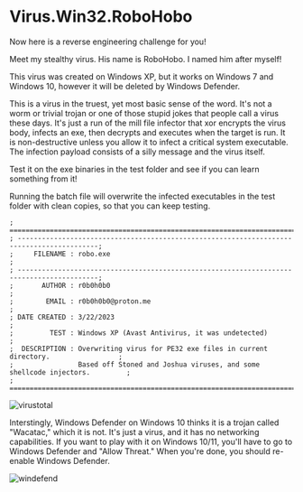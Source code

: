 # Virus.Win32.RoboHobo

Now here is a reverse engineering challenge for you!

Meet my stealthy virus. His name is RoboHobo. I named him after myself!

This virus was created on Windows XP, but it works on Windows 7 and Windows 10, however it will be deleted by Windows Defender.

This is a virus in the truest, yet most basic sense of the word. It's not a worm or trivial trojan or one of those stupid jokes that people call a virus these days. It's just a run of the mill file infector that xor encrypts the virus body, infects an exe, then decrypts and executes when the target is run. It is non-destructive unless you allow it to infect a critical system executable. The infection payload consists of a silly message and the virus itself.

Test it on the exe binaries in the test folder and see if you can learn something from it!

Running the batch file will overwrite the infected executables in the test folder with clean copies, so that you can keep testing.

```
; ==========================================================================================;
; ------------------------------------------------------------------------------------------;
;     FILENAME : robo.exe                                                                   ;
; ------------------------------------------------------------------------------------------;
;       AUTHOR : r0b0h0b0                                                                   ;
;        EMAIL : r0b0h0b0@proton.me                                                         ;
; DATE CREATED : 3/22/2023                                                                  ;
;         TEST : Windows XP (Avast Antivirus, it was undetected)                            ; 
;  DESCRIPTION : Overwriting virus for PE32 exe files in current directory.                 ;
;                Based off Stoned and Joshua viruses, and some shellcode injectors.         ;
; ==========================================================================================;
```
![virustotal](https://github.com/elr0b0h0b0/Virus.Win32.r0b0h0b0/blob/main/r0b0h0b0_VirusTotal.png "virustotal")

Interstingly, Windows Defender on Windows 10 thinks it is a trojan called "Wacatac," which it is not. It's just a virus, and it has no networking capabilities. If you want to play with it on Windows 10/11, you'll have to go to Windows Defender and "Allow Threat." When you're done, you should re-enable Windows Defender.

![windefend](https://github.com/elr0b0h0b0/Virus.Win32.r0b0h0b0/blob/main/false_identify.png "windefend")
